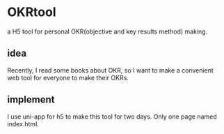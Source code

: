 # OKRtool

a H5 tool for personal OKR(objective and key results method) making.

## idea

Recently, I read some books about OKR, so I want to make a convenient web tool for everyone to make their OKRs.

## implement

I use uni-app for h5 to make this tool for two days. Only one page named index.html.